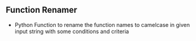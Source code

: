 ## Function Renamer
- Python Function to rename the function names to camelcase in given input string with some conditions and criteria
